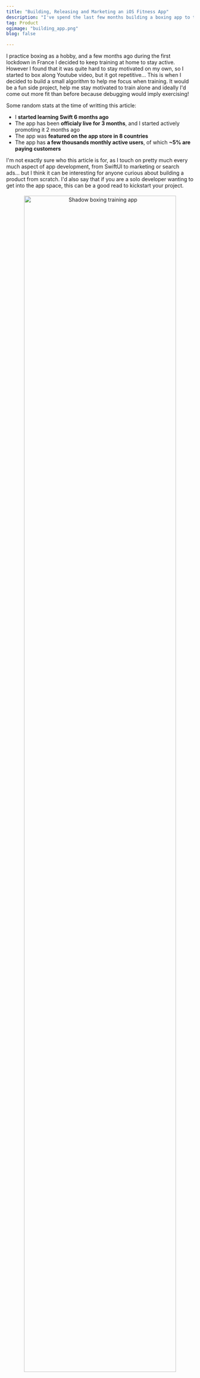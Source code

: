 ```yaml
---
title: "Building, Releasing and Marketing an iOS Fitness App"
description: "I've spend the last few months building a boxing app to train at home with SwiftUI. In this article I'll share a lot of the things I've learned. This includes ASO, app design with Figma, keyword optimization, boxing algorithms, monetization, SEO, social media marketing, localization and more... It's a big one, so get ready!"
tag: Product
ogimage: "building_app.png"
blog: false

---
```


I practice boxing as a hobby, and a few months ago during the first lockdown in France I decided to keep training at home to stay active. However I found that it was quite hard to stay motivated on my own, so I started to box along Youtube video, but it got repetitive... This is when I decided to build a small algorithm to help me focus when training. It would be a fun side project, help me stay motivated to train alone and ideally I'd come out more fit than before because debugging would imply exercising!

Some random stats at the time of writting this article:

- I **started learning Swift 6 months ago**
- The app has been **officialy live for 3 months**, and I started actively promoting it 2 months ago
- The app was **featured on the app store in 8 countries**
- The app has **a few thousands monthly active users**, of which **~5% are paying customers**

I'm not exactly sure who this article is for, as I touch on pretty much every much aspect of app development, from SwiftUI to marketing or search ads... but I think it can be interesting for anyone curious about building a product from scratch. I'd also say that if you are a solo developer wanting to get into the app space, this can be a good read to kickstart your project. 

<div class="image-wrapper" style="text-align: center"><img src="/assets/blog/swift/screenshot_practice_rotated.png" alt="Shadow boxing training app" style="padding: 5px; width: 90%;"/></div>

## Building the Boxing App MVP

I'm a big fan of [working with agility](https://pragdave.me/blog/2014/03/04/time-to-kill-agile.html), so if I were to build this I would do it in increment, starting with a minimum viable product to gather feedback as soon as possible.

### Requirements

#### The Algorithm

In boxing a lot of people represent punches with numbers. For instance 1 is a jab, 2 is a cross, 3 is a left hook and so on. This allows people to codify combinations of techniques. You must have heard "1-2" before for jab-cross, but you could also do something more complex.

First I built a combo generation logic. Some techniques flow better together, and some things just do not work together. For instance:

- 1-2-3 (jab, cross, left hook) feels right, is easy to do and flows really well. We can have a lot of these.
- 1-1-1-1-1 (five jabs) is hard on the lead hand and shoulders and not very realistic. If it comes up every once in a while that'd be fine, but not too much.
- 1-3 (jab, left hook) is a bit awkward but is an interesting mixup. It can appear now and then.
- 5-5-5-5 (four left uppercut) makes very little sense and should be avoided.

Then on top of this I can add variations, like throwing punches to the body or incorporating defensive movements. Finally I added vocal advices ranging from cheering you ("keep going!") on to giving you generic advices ("lower your chin").

Since everything was generated on the spot, every single workout felt quite different, which was exactly what I was trying to accomplish.

#### Mobile App

I quickly figured that building an algorithm alone and print out exercises would not be enough, and that it needed at the very least some kind of UI. Building on mobile was what made the most sense since I would not train in front of my computer. Here's what I identified as 

- A basic UI to set the various parameters of the algorithm
- A simple display with very large font to see the round timer & punches to throw
- A way to give audio cues, ideally a syntetized voice so I don't have to constantly look at my phone

### Building with SwiftUI

#### Why Pick SwiftUI?

Since I have an iPhone, I had to build for it. I could have done a web version, but since the experience was going to be profondly mobile I wanted to start on the right platform and actually have an app installed on my phone.

In the past I've tried many options as alternative to purely native development: [in 2012 I worked with RubyMotion](/blog/2012/10/22/custom-slider-ios-rubymotion/), in 2013 I've experimented with [Steroids.js](/blog/2013/08/29/appgyver-steroids-iphone-hybrid-javascript/), in 2014 [PhoneGap](/blog/2014/04/09/phonegap-steroids-hybrid-native-app-tips/) and even [released an app with these alternative technologies](/blog/2014/05/06/quantified-self-iphone-app-track-mood-day/)... however I always had the same issues: you end up fighting the framework, the phone and the ecosystem. Some things are missing, performances can be poor and you have to do a lot of extra work just to build what native developers get for free.

A lot of technologies like [Flutter](https://flutter.dev/) have the promise of multi platform, but you still have to know the particularities of iOS and Android if you want to build an app that goes beyond the very basics... so it means that not only you have to learn Flutter & Dart, but you also have to learn Swift, Kotlin and the iOS and Android SDKs. It might improve in the future, but as things are today there is no way around it if you want to build an app that is up to the current standards of quality.

<div class="image-wrapper" style="text-align: center"><img src="/assets/blog/swift/swift_logo.png" alt="Swift and SwiftUI logo" style="padding: 5px;"/></div>

Here comes SwiftUI!

> SwiftUI is a user interface toolkit that lets us design apps in a declarative way. That’s a fancy way of saying that we tell SwiftUI how we want our UI to look and work, and it figures out how to make that happen as the user interacts with it.
>
> [@twostraws](https://twitter.com/twostraws) on [Hacking with Swift](https://www.hackingwithswift.com/quick-start/swiftui/what-is-swiftui)

I had my eyes on this technology ever since it came out because I always was alergic to UIKit and this declarative approach felt like what iOS needed. It was also an easy to grab paradigm thanks to my experience with ReactJS.

Since I was lucky to work on a greenfield project, I could pick this framework even if it's only compatible for iOS 13 and up.

#### Learning SwiftUI

Overall SwiftUI felt incredibly simple to understand and work with, and using [Apple's documentation](https://developer.apple.com/tutorials/swiftui/) and the amazing videos and articles of [Hacking With Swift](https://www.hackingwithswift.com/) I managed to build a very basic UI and have it on Testflight in less than 20 hours of work.

I really can't understate how easy it was for me to get into it:

- Swift felt very natural, and beyond a couple of quirks it was very straightforward.
- SwiftUI was also very easy to grasp, and thinking in components felt logical to me.

I was expecting to appreciate the technology, but I can honnestly say that it's a game changer to me... even if it still have significant issues that only appeared way later in development. I'll talk about this later.

### First Version

After approximatively 40 hours of work, I had a first screen with simple explanations and a start button leading to a form to customize parts of the algorithm. All this time I would train every day using the algorithm, and sometime ending up dead tired because it wasn't tweaked properly!

<div class="image-wrapper" style="text-align: center"><img src="/assets/blog/swift/mvp_1.png" alt="Boxing app MVP" style="padding: 5px; width: 80"/></div>

I also had a workout screen with two different mode: fighting and active recovery. The two screens have different colors so I can see from afar what is going on if I missed an audio cue.

<div class="image-wrapper" style="text-align: center"><img src="/assets/blog/swift/mvp_2.png" alt="Boxing app MVP" style="padding: 5px;"/></div>

### Making the MVP Usable

#### Adding a workout abstraction

This MVP showed me that it was indeed a useful app that I enjoyed using. However after showing it to multiple people, it was very clear that no one really understood the customization form and how to approach the app. To me, the cool thing with the app was the algorithm, but I had to admit that it needed some kind of marketing abstraction.

I decided that I'd build workouts by setting some parameters. For instance:

- 12 rounds of 3 minutes, only freestyle, 1 minute rest. This looks a lot like a normal boxing match!
- 20 rounds of 1 minute, mostly intense combos with 30 seconds of active recovery is close to a high intensity interval workout session.

Then I'd add a bit of text explaining what the training was alongside a picture.

#### Discoverability of the algorithm

I still wanted people to build their own workouts, so For discovery, I  still had a way to access the massive customization form. I also made it so people could see the various parameters used in the workout and ideally get inspired to try it themselves.

#### Learning Design

I've made it very clear in the past: [I'm pretty bad at design](/blog/2014/04/28/frame-based-layout-bad-code/). I usually say that I'm just good enough to know that what I'm doing looks bad, which is depressing.

However I wanted to ship something that looked at least decent. The first version with the weird "get started" button didn't fit this description. So I decided to go through all the fitness apps I could find and draft something. I also figured now would be the right time to learn how to properly use [Figma](http://figma.com/).

I have to be honnest, this was quite painful. What helped me was leaning into Apple's guidelines a lot, using SF Icons, system fonts and so on. I also used ressources like [color palettes](https://coolors.co/palettes/trending) and [stock photography](https://www.pexels.com/).

#### The Result

After a couple of days of work, I had something that I felt was a decent MVP. I could start getting users on it and gather feedback, so I submitted it to the App Store and after a few back and forth regarding terms of service [the app was live for everyone to download](https://apps.apple.com/app/shadow-boxing-workout/id1510911574)!

<div class="image-wrapper" style="text-align: center"><img src="/assets/blog/swift/mvp_3.png" alt="Boxing app MVP" style="padding: 5px; width: 250px;"/></div>



## Minimum Viable Marketing Plan

Building and shipping an MVP is a thing, but I needed to have people actually use it in order to gather feedback and data. Just like for the product, I went ahead and worked on a simple marketing strategy. The objective wasn't to have something perfect, but just throw some ideas out there and see if anything worked.

### Screenshots & Product Page

The main thing I worked on was the product page. For most people this is how they discover the app, so it's really important to get it right. I went through a lot of different iterations as you can see here:

<div class="image-wrapper" style="text-align: center"><img src="/assets/blog/swift/screenshot_evolution.png" alt="App Store screenshots for boxing app" style="padding: 5px; width: 80%;"/></div>

Basically I struggled to find the right ratio of text to screenshot. The first one was unreadable in a lot of cases, and people didn't read... but the middle ones were unclear and people didn't understand!

My current screenshots look like this, but this might change again:

<div class="image-wrapper" style="text-align: center"><img src="/assets/blog/swift/screenshot_current.jpg" alt="App Store screenshot for iOS boxing app" style="padding: 5px; width: 250px;"/></div>

### Learning App Store Optimization

I was familiar with SEO, but didn't know much about app store optimization (ASO). The main thing that struct me was that it felt like SEO from 10 years ago, with very basics mechanics centered around search keywords.

My main takeaways and advices for anyone trying to do it without spending too much time would be:

- Take a look at [App Masters](https://www.youtube.com/channel/UCSyXF669KRoj65UFVBC66Xw), a great Youtube channel where the host Steve P. Young gives solid and up to date advices.
- Follow your keywords ranking as it will be your main source of organic growth. I personally use [AppFollow](https://appfollow.io/)'s free plan since I'm on a budget, but there are a lot of other tools to do it. 
- Look at what your competition is doing and learn from it without copying since you'll probably have trouble competing directly with larger players.
- Use search ads to discover keywords that might be relevant to your app.

This was really worth doing, as with maybe a day of work on learning and using ASO improved my reach significantly as you can see on [this graph](https://www.linkedin.com/posts/marcggauthier_appstoreoptimization-aso-appstores-activity-6711907480827424769-OPOx) representing impressions worldwide:

<div class="image-wrapper" style="text-align: center"><img src="/assets/blog/swift/aso_impact.jpg" alt="iOS ASO impacting impressions" style="padding: 5px;"/></div>

### Search Ads

Apple gives away a free 100$ voucher for all new developer accounts, so if you're getting started it would be a shame not to use it. 

Personnally I wanted to be really careful with my ads budget. So I mostly targeted longtail keywords with a very high chance of conversion to keep costs low. This way I didn't compete with games on the `boxing` keyword where you might have to pay 1-3$ per install, and instead focused on `shadow boxing at home` or `boxing app training` where there is almost no competition and installs cost less than 0.40$.

This lead to a low number of downloads but also a very low cost of acquistion since the searches were so well targeted, so I was happy with that.

### Landing Page & SEO

I knew the importance of search engine optimization (SEO), so I wanted to get a website out there as early as possible. For this I used [Github Pages](https://pages.github.com/) & [Jekyll](https://jekyllrb.com/), just like this blog. I didn't do anything fancy, basically just bought [ShadowBoxingApp.com](https://shadowboxingapp.com/), copied parts of the product page into, made basics SEO optimisations tasks and called it a day.

### Tracking

This was the time I decided to add [Firebase](https://firebase.google.com/) to better track user behaviours. I'm honnestly not convinced by it: the package size is huge, it does way more than I need and the UI is clunky. I might change provider down the line.

### Gathering Reviews

Having positive App Store reviews is really important. Even if they don't really directly impact your keyword ranking, they have a significant role in building trust and improving conversion at the product page.

To get more reviews, I used `requestReview` from [StoreKit](https://developer.apple.com/documentation/storekit/skstorereviewcontroller/2851536-requestreview), and asked people to rate my app when they completed a workout and stated that they enjoyed it. The first version was a bit barebone but as everything so far it was mostly a basis to build on top of.

<div class="image-wrapper" style="text-align: center"><img src="/assets/blog/swift/asking_rating.png" alt="Asking users to rate app" style="padding: 5px; width: 80%;"/></div>

### Minimal Social Media Presence

I didn't want to spend time on being active on social media, but I thought it would be important to at least have the user names registered and the profiles set up... so I created [Twitter](https://twitter.com/shadowboxingapp),  [Youtube](https://www.youtube.com/channel/UCH4ijqgkws8HWR_wxJWLaKw), [Instagram](https://www.instagram.com/shadowboxingapp/) and [Facebook](https://www.facebook.com/shadowboxingapp) accounts.

## Adding a Monetization Model 

After a couple of months of the app on the store and some minor iterations, I wanted to learn if people would be willing to pay for the app before investing a large amount of time into it.

### Why a Subscription Model?

I decided to go with a subscription model with some free content for various reasons:

- Maintenance for a mobile app can get significant, with iOS updates and so on. I can't really afford to be maintaining an app for years when it doesn't bring in any revenue.
- Most fitness apps have a subscription model, so people are used to this. There is also the benefit where people get more motivated to work out if they know they committed to pay regularly. 
- I can still provide free content forever, and with the workouts being generated each time this mean that people that want to use the app without paying still get something cool to train with.

### Building with RevenueCat

To actually build it, I used [RevenueCat](https://www.revenuecat.com/) which is a third party helping you handle subscriptions with a very straightfoward SDK. I think it took me less than a day to integrate it and be able to accept payments. I think this was the right move as working with [StoreKit](https://developer.apple.com/documentation/storekit) would require me to build a backend, have a server running and deal with the SDK that seemed quite complex.

RevenueCat has a free plan until a certain amount of money processed per month... and if I ever reach this amount of money I'll be happy to pay for their service!

### People were Interested!

The one thing that made me really happy was that after a few hours on the store, I received my first yearly subscription, confirming that people were indeed willing to pay for such an app. This was unexpected, but greatly appreciated! 

<div class="image-wrapper" style="text-align: center"><img src="/assets/blog/swift/first_customer.png" alt="RevenueCat user buying yearly subscription" style="padding: 5px;"/><center><em>Thank you dear first paying customer!</em></center></div>

## Stepping Up The Development Process

After a bit I started to see some traction and people actually using the app, so I doubled down and started working full time on the app, adding more features and improving everything I could. The great thing with being a user myself was that I could test out new workouts on myself and have a lot of fun in the process !

### New Exercises & Workouts

I've added many new type of exercises. For instance the app can call out specific techniques, but also accompany you when you do jump rope, push-ups or squats. When you train for boxing, you can now focus on defense, dodging, repetition and so on. I've also added execises that works best with a punching bag, for instance throwing quick light punches for 20 seconds, then heavy punches for 20 seconds and rest 10 seconds. I then took all these exercises and combined them to create coherent workouts, while always allowing people to do it themselves.

This is really what took me most of my time, as figuring out the right exercise and balance it correctly is pretty hard.

### Better Onboarding

The first version of my onboarding missed the point. I did the same as a lot of apps with just a few slides explaning the benefits of the app. After a while my opinion became that it was just repeating the content of the product page and that I should use this opportunity to improve the user's first experience.

<div class="image-wrapper" style="text-align: center"><img src="/assets/blog/swift/onboarding1.png" alt="Onboarding slides iOS app" style="padding: 5px; width: 80%;"/></div>

The new version is way more simple with a single screen. It also focuses on how the app operates and how to get started depending on their experience. My idea is that if users actually complete a workout they will see why this is the app for them.

<div class="image-wrapper" style="text-align: center"><img src="/assets/blog/swift/onboarding2.png" alt="Onboarding slides iOS app" style="padding: 5px;"/></div>

I've also built a tutorial to help people learn how the app works and a serie of exercises specificaly made to progressively get used to the app's system.

### Easier Way To Build a Workout

Personnally I love to be able to specify every single detail of a training session. For instance are rounds 45 seconds or 1 minute? How much rest time? From the look of my tracking, some users are like me, but not all of them.

To help the people who don't want to mess with a massive customization form, I've create a sort of wizard to assist people in basic workout creation. To illustrate the difference, instead of asking the number of rounds and their duration, the app will ask how much time they want to spend training today.

 <div class="image-wrapper" style="text-align: center"><img src="/assets/blog/swift/create_workout.png" alt="Onboarding slides iOS app" style="padding: 5px; width: 90%;"/><center><em><a href="/assets/blog/swift/create_workout.png">Large version here</a></em></center></div>

### Simplification & Coherence of Design

Here is an example of how the app would look when you picked a workout.

<div class="image-wrapper" style="text-align: center"><img src="/assets/blog/swift/old_home.png" alt="Boxing iOS app" style="padding: 5px; width: 450px;"/></div>

It's pretty messy, the colors are all over the place, the icons do not make sense... so to make the app generally feel more sleek and clean, I moved a lot of optional information behind menus. I also simplified the color scheme and icon system so that everything feels more cohesive. The result looks like this, with the photos used even more than before:

<div class="image-wrapper" style="text-align: center"><img src="/assets/blog/swift/new_home.png" alt="Boxing iOS app" style="padding: 5px;"/></div>

And the additional information are still available, just cleaned up and further down in the navigation for those who really want them.

<div class="image-wrapper" style="text-align: center"><img src="/assets/blog/swift/details_hidden.png" alt="Boxing iOS app" style="padding: 5px;"/></div>

With the same logic I've also improved the pictures so that they fit better with one another. On the left you have the old ones and on the right the new ones. The only issue I'm having with the current state of photos is that they sometime feel too dark, but I still think it's an improvement over the old version.

<div class="image-wrapper" style="text-align: center"><img src="/assets/blog/swift/photos_before_after.png" alt="Boxing iOS app" style="padding: 5px; width: 90%;"/></div>

#### Better Asset Management with Figma

During development I was wasting a lot of time handling photos, icons and so on. I was used to work with larger teams, with product designer dealing with the asset management part of the equation! I decided to build a workflow that would work at my scale, and based it all on Figma.

I rely a lot on [components](https://help.figma.com/hc/en-us/articles/360038662654-Guide-to-Components-in-Figma) to achieve this. For instance to generate screenshots I will have a component for the iPhone screen, the screenshot itself and the title.

<div class="image-wrapper" style="text-align: center"><img src="/assets/blog/swift/figma_flow_1.png" alt="Boxing iOS app" style="padding: 5px; width: 400px;"/></div>

Then I will use this to generate the 6.5in and 5.5in screenshots:

<div class="image-wrapper" style="text-align: center"><img src="/assets/blog/swift/figma_flow_2.png" alt="Boxing iOS app" style="padding: 5px; width: 300px;"/></div>

Finally I will use Figma's export function to generate all the assets I need in a couple of clicks.

Since all of my photos, UI elements and marketing assets are all in one spot, it becomes very easy to re-use them everywhere. For instance I can easily export my screenshots both for the website and the App Store product page. I can also change the photo for a given workout and have it update in all the images displaying this workout.

It's not very complex, but it's incredibly useful and saved me so much time!

### Improving Subscriptions

I also improved a bit how I managed subscriptions. For instance I added the fact that if someone churned and stopped paying, they would stop getting access to premium features. I actually waited a few months to build this since no users decided to stop paying at first!

One advice I can give is to always activate the [grace period](https://developer.apple.com/news/?id=09122019c). If a user can't pay at the time of renewal for a reason or another, it will give them a few days to fix their billing issue while Apple help them. This prevents churn that could have been easily avoided, and I had a few premium users "saved" this way.

### Completely Free Feature: Round Timer

I added a round timer to the app that is simple but works really well. I've mostly built it because all the round timers are either plagued with ads or expensive with tons of useless features. I've had the experience sparring with a group of people where preroll videos would run before any round... that's just ridiculous!

So I really wanted a timer I could tell everyone at my gym to use when we do sparring. It doesn't need much, basically:

- A few premade settings to start it quickly and not have to go back and fiddle with it with gloves on
- A larger display so you can see it from afar, with color coded fight/rest modes, even when you're tired
- A loud sound when something happens

... and that's it! You can of course make it compatible with the [Tabata method](https://en.wikipedia.org/wiki/High-intensity_interval_training#Tabata_regimen), customize the kind of sound it makes and so on, but most people don't need that. 

The cool thing is that it was fairly easy for me to leverage the existing product and basically build a simplified version of the custom workout form. I added a new timer "exercise", a couple of UI shortcuts and voila, a free boxing round timer!

<div class="image-wrapper" style="text-align: center"><img src="/assets/blog/swift/free_boxing_timer.png" alt="Free boxing round timer on iOS" style="padding: 5px; width: 300px;"/><center><em><a href="https://shadowboxingapp.com/">Free boxing round timer</a></em></center></div>

## Improving Online Presence

### Influencers

I've tried to work with influencers to get the word out about the app with mixed results. It was great to see some people naturally using the app on Instagram, but it was also a lot of back and forth for a low return on investment.

<div class="image-wrapper" style="text-align: center"><img src="/assets/blog/swift/influencer.png" alt="Boxing social media influencer" style="padding: 5px; width: 300px;"/><center><em>"If you do it seriously, it's really efficient 🥊"</em></center></div>

### Make the App More Shareable

There are a lot of online communties sharing videos of them working out, so I figured I could make it easier to share training videos. 

At first I tried to work with [ReplayKit](https://developer.apple.com/documentation/replaykit), which allows an app to record or stream video from the screen, and audio from the app. However not only it was very hard to integrate into SwiftUI as it uses UIKit, but the resulting video quality was surprisingly low, making it useless for my use case.

After banging my head on the wall for a bit, I decided to go full MVP again and accept that it would not be as good as I wanted. So I added a way to incrust the UI on top of a video, and then guided users so they could do a screen recording... it's clearly not optimal, but it took half a day to make and ship!

<div class="image-wrapper" style="text-align: center"><img src="/assets/blog/swift/workout.png" alt="Sharing your boxing workout" style="padding: 5px; width: 90%;"/></div>	

### Localization

A nice way to get more market share is to add a new language to your app. While this can seem trivial, just translating a couple of strings, it's actually pretty complex as you need to:

- Translate the entire app
- Handle cases where words will just not fit on a page
- Translate the product page & screenshots
- Be able to answer support questions in the new language
- Write release notes
- Maintain multiple locales, meaning that each new feature will be slower to develop

Since I'm French I figured I could translate the app for France and deal with the overhead. This did indeed increase significantly my downloads in this country, however I'd estimate that I'm now 10% slower when adding anything to the app, which is also significant. Maybe the right move would be to translate everything once the app is mostly stable and not evolving as much.

### Website & Blog

I've improved the website content, using a lot of what I've created in the app and repurposing it for the web. This made the frontend way more appealing and I'm happier about the current state of the site. I've also written a few [blog articles](https://shadowboxingapp.com/blog/), mainly about [new app versions](https://shadowboxingapp.com/new-simple-combo-punching-bag/).

<div class="image-wrapper" style="text-align: center"><img src="/assets/blog/swift/boxing_app_website.png" alt="Shadow boxing app website" style="padding: 5px; width: 600px;"/></div>	

#### Experimenting with Fiverr

I also decided to reinvest some of the money earned with subscriptions into paying people on [Fiverr](https://www.fiverr.com/) to write SEO friendly articles. I really didn't know how it would go, but here are the results:

- "[Jump rope training in boxing](https://shadowboxingapp.com/jump-rope-training-boxing/)" was a bit expensive and written by a native english speaker. I think that the result is pretty good. It's not a masterpiece, but it's straightforward and leads into the app nicely.
- "[Punching bag benefits for boxing, fitness and more](https://shadowboxingapp.com/punching-bag-app-boxing/)" was dirt cheap and it is really long... and I don't like it much. The wording feels non idiomatic and sentences are too long.

I've repeated the experience with a few different sellers and got the same result each time... so basically what I'm saying is that you get what you pay for!

### Get Lucky & Be Featured on the App Store

I was lucky enough that Apple decided to showcase my app in various countries, leading to a significant increase in impressions. Since the app is quite niche, the conversion remained low, but it was great to get this kind of exposure.

<div class="image-wrapper" style="text-align: center"><img src="/assets/blog/swift/featured.jpg" alt="App featured on the store" style="padding: 5px; width: 300px;"/></div>	

## Conclusion

### Feedback From A Few Months With SwiftUI

I loved using SwiftUI 95% of the time. The 5% remaining was spent dealing with bugs, missing features and incomprehensive behaviour. So when it works, it works incredibly well, but when it doesn't you really notice that the technology is recent. A lot of details are not ironned out. For instance they **only** added in iOS 14 [the ability to upcase a text](https://www.hackingwithswift.com/quick-start/swiftui/how-to-make-textfield-uppercase-or-lowercase-using-textcase). It's also impossible to customize the back button of a `NavigationView` and other weird choices like this.

I think that in its current state I feel like this is the way UI development will go on iOS, so it is important to follow SwiftUI's evolution. However while it's perfect for side projects, I wouldn't build a large consumer product with it just yet.

### On the Product Side

I'm honnestly really happy with the current state of the app. I use it regularly to train, and it does it job well.

There are still some quirks, mainly around how you can customize the experience, and I'd really like to add more features around stats... but still, it works well, is stable and makes boxing at home more fun!

### Thanks for Reading

If you read all of this... congratulations, this was a big one! I hope you found parts of it usefull and that, if you box, [you'll give the app a try](https://shadowboxingapp.com/)!

